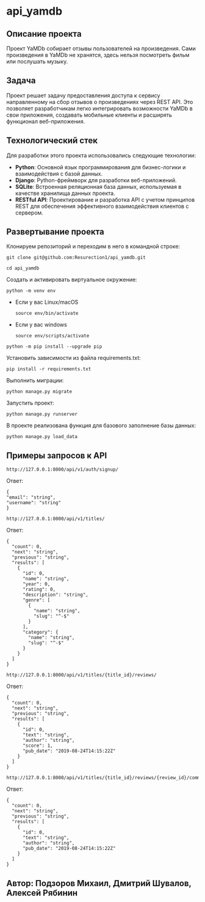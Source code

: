 # api_yamdb

## Описание проекта

Проект YaMDb собирает отзывы пользователей на произведения. Сами произведения в YaMDb не хранятся, здесь нельзя посмотреть фильм или послушать музыку.

## Задача

Проект решает задачу предоставления доступа к сервису направленному на сбор отзывов о произведениях через REST API. Это позволяет разработчикам легко интегрировать возможности YaMDb в свои приложения, создавать мобильные клиенты и расширять функционал веб-приложения.

## Технологический стек

Для разработки этого проекта использовались следующие технологии:

- **Python**: Основной язык программирования для бизнес-логики и взаимодействия с базой данных.
- **Django**: Python-фреймворк для разработки веб-приложений.
- **SQLite**: Встроенная реляционная база данных, используемая в качестве хранилища данных проекта.
- **RESTful API**: Проектирование и разработка API с учетом принципов REST для обеспечения эффективного взаимодействия клиентов с сервером.


## Развертывание проекта
Клонируем репозиторий и переходим в него в командной строке:

```
git clone git@github.com:Resurection1/api_yamdb.git
```

```
cd api_yamdb
```

Cоздать и активировать виртуальное окружение:

```
python -m venv env
```

* Если у вас Linux/macOS

    ```
    source env/bin/activate
    ```

* Если у вас windows

    ```
    source env/scripts/activate
    ```

```
python -m pip install --upgrade pip
```

Установить зависимости из файла requirements.txt:

```
pip install -r requirements.txt
```

Выполнить миграции:

```
python manage.py migrate
```

Запустить проект:

```
python manage.py runserver
```

В проекте реализована функция для базового заполнение базы данных:

```
python manage.py load_data
```

## Примеры запросов к API
```
http://127.0.0.1:8000/api/v1/auth/signup/
```
Ответ:
```
{
"email": "string",
"username": "string"
}
```

```
http://127.0.0.1:8000/api/v1/titles/
```
Ответ:
```
{
  "count": 0,
  "next": "string",
  "previous": "string",
  "results": [
    {
      "id": 0,
      "name": "string",
      "year": 0,
      "rating": 0,
      "description": "string",
      "genre": [
        {
          "name": "string",
          "slug": "^-$"
        }
      ],
      "category": {
        "name": "string",
        "slug": "^-$"
      }
    }
  ]
}
```

```
http://127.0.0.1:8000/api/v1/titles/{title_id}/reviews/
```
Ответ:
```
{
  "count": 0,
  "next": "string",
  "previous": "string",
  "results": [
    {
      "id": 0,
      "text": "string",
      "author": "string",
      "score": 1,
      "pub_date": "2019-08-24T14:15:22Z"
    }
  ]
}
```

```
http://127.0.0.1:8000/api/v1/titles/{title_id}/reviews/{review_id}/comments/
```
Ответ:
```
{
  "count": 0,
  "next": "string",
  "previous": "string",
  "results": [
    {
      "id": 0,
      "text": "string",
      "author": "string",
      "pub_date": "2019-08-24T14:15:22Z"
    }
  ]
}
```

## Автор: Подзоров Михаил, Дмитрий Шувалов, Алексей Рябинин